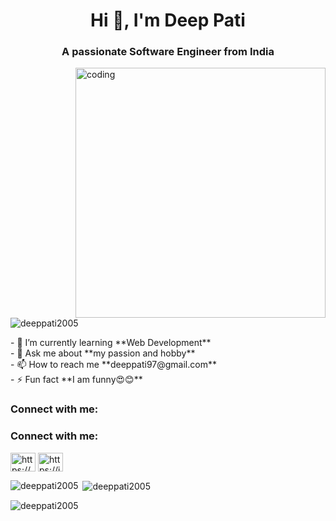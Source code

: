<h1 align="center">Hi 👋, I'm Deep Pati</h1>
    <h3 align="center">A passionate Software Engineer from India</h3>
    <img
      align="right"
      width="400"
      src="https://i.pinimg.com/originals/81/17/8b/81178b47a8598f0c81c4799f2cdd4057.gif"
      alt="coding"
    />
    <p align="left">
      <img
        src="https://komarev.com/ghpvc/?username=deeppati2005&label=Profile%20views&color=0e75b6&style=flat"
        alt="deeppati2005"
      />
    </p>
    - 🌱 I’m currently learning **Web Development**
    <br />
    - 💬 Ask me about **my passion and hobby**
    <br />
    - 📫 How to reach me **deeppati97@gmail.com**
    <br />
    - ⚡ Fun fact **I am funny😍😊**
    <br />
    <h3 align="left">Connect with me:</h3>
    <h3 align="left">Connect with me:</h3>
    <p align="left">
      <a href="https://fb.com/deep98322" target="blank"
        ><img
          align="center"
          src="https://upload.wikimedia.org/wikipedia/commons/thumb/1/1b/Facebook_icon.svg/2048px-Facebook_icon.svg.png"
          alt="https://www.facebook.com/deep98322"
          height="30"
          width="40"
      /></a>
      <a href="https://instagram.com/https.mr.deep_" target="blank"
        ><img
          align="center"
          src="https://upload.wikimedia.org/wikipedia/commons/thumb/9/95/Instagram_logo_2022.svg/225px-Instagram_logo_2022.svg.png"
          alt="https://instagram.com/https.mr.deep_"
          height="30"
          width="40"
      /></a>
    </p>
    </p>
    <p>
      <img
        align="left"
        src="https://github-readme-stats.vercel.app/api/top-langs?username=deeppati2005&show_icons=true&locale=en&layout=compact"
        alt="deeppati2005"
      />
    </p>
    <p>
      &nbsp;<img
        align="center"
        src="https://github-readme-stats.vercel.app/api?username=deeppati2005&show_icons=true&locale=en"
        alt="deeppati2005"
      />
    </p>
    <p>
      <img
        align="center"
        src="https://github-readme-streak-stats.herokuapp.com/?user=deeppati2005&"
        alt="deeppati2005"
      />
    </p>
